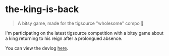 # the-king-is-back
> A bitsy game, made for the tigsource "wholesome" compo :crown:

I'm participating on the latest tigsource competition with a bitsy game about a king returning to his reign after a prolongued absence.

You can view the devlog [here](https://forums.tigsource.com/index.php?topic=65955.0).
